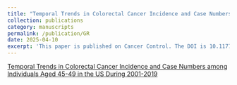 ```yaml
---
title: "Temporal Trends in Colorectal Cancer Incidence and Case Numbers among Individuals Aged 45-49 in the US During 2001-2019"
collection: publications
category: manuscripts
permalink: /publication/GR
date: 2025-04-10
excerpt: 'This paper is published on Cancer Control. The DOI is 10.1177/10732748251327715'
---
```

<a href="https://journals.sagepub.com/doi/10.1177/10732748251327715">
  Temporal Trends in Colorectal Cancer Incidence and Case Numbers among Individuals Aged 45-49 in the US During 2001-2019
</a>
